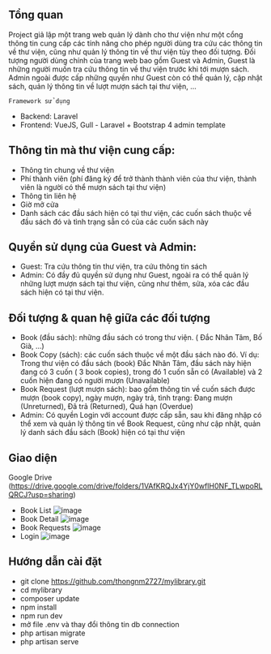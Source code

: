 
## Tổng quan
Project giả lập một trang web quản lý dành cho thư viện như một cổng thông tin cung cấp các tính năng cho phép người dùng tra cứu các thông tin về thư viện, cũng như
quản lý thông tin về thư viện tùy theo đối tượng. Đối tượng người dùng chính của trang web bao gồm Guest và Admin, Guest là những người muốn tra cứu thông tin về
thư viện trước khi tới mượn sách. Admin ngoài được cấp những quyền như Guest còn có thể quản lý, cập nhật sách, quản lý thông tin về lượt mượn sách tại thư viện, ...

    Framework sử dụng

- Backend: Laravel
- Frontend: VueJS, Gull - Laravel + Bootstrap 4 admin template

## Thông tin mà thư viện cung cấp:

- Thông tin chung về thư viện
- Phí thành viên (phí đăng ký để trở thành thành viên của thư viện, thành viên là người có thể mượn sách tại thư viện)
- Thông tin liên hệ
- Giờ mở cửa
- Danh sách các đầu sách hiện có tại thư viện, các cuốn sách thuộc về đầu sách đó và tình trạng sẵn có của các cuốn sách này 

## Quyền sử dụng của Guest và Admin:

- Guest: Tra cứu thông tin thư viện, tra cứu thông tin sách
- Admin: Có đầy đủ quyền sử dụng như Guest, ngoài ra có thể quản lý những lượt mượn sách tại thư viện, cũng như thêm, sửa, xóa các đầu sách hiện có tại thư viện.

## Đối tượng & quan hệ giữa các đối tượng

- Book (đầu sách): những đầu sách có trong thư viện. ( Đắc Nhân Tâm, Bố Già, ...)
- Book Copy (sách): các cuốn sách thuộc về một đầu sách nào đó. Ví dụ: Trong thư viện có đầu sách (book) Đắc Nhân Tâm, đầu sách này hiện đang có
3 cuốn ( 3 book copies), trong đó 1 cuốn sẵn có (Available) và 2 cuốn hiện đang có người mượn (Unavailable)
- Book Request (lượt mượn sách): bao gồm thông tin về cuốn sách được mượn (book copy), ngày mượn, ngày trả, tình trạng: Đang mượn (Unreturned), Đã trả (Returned), Quá hạn (Overdue)
- Admin: Có quyền Login với account được cấp sẵn, sau khi đăng nhập có thể xem và quản lý thông tin về Book Request, cũng như cập nhật, quản lý danh sách đầu sách (Book) hiện có tại thư viện

## Giao diện
 Google Drive (https://drive.google.com/drive/folders/1VAfKRQJx4YjY0wfIH0NF_TLwpoRLQRCJ?usp=sharing)
- Book List
![image](https://drive.google.com/uc?export=view&id=1okfpp3bIm6bPbJHgvYwN0lPIPjYA1cIX)
- Book Detail
![image](https://drive.google.com/uc?export=view&id=1Ll_1Ncu8MfuPrsNeb3wcLUqFv8xluvJJ)
- Book Requests
![image](https://drive.google.com/uc?export=view&id=1oUPi8n_YOlvH4pnDYBFGUpsn37_4PDp0)
- Login
![image](https://drive.google.com/uc?export=view&id=1m9EKz1shAwf6RoKsOKg8k7Vm9xhdDQDp)
## Hướng dẫn cài đặt
- git clone https://github.com/thongnm2727/mylibrary.git
- cd mylibrary
- composer update
- npm install
- npm run dev
- mở file .env và thay đổi thông tin db connection 
- php artisan migrate
- php artisan serve




